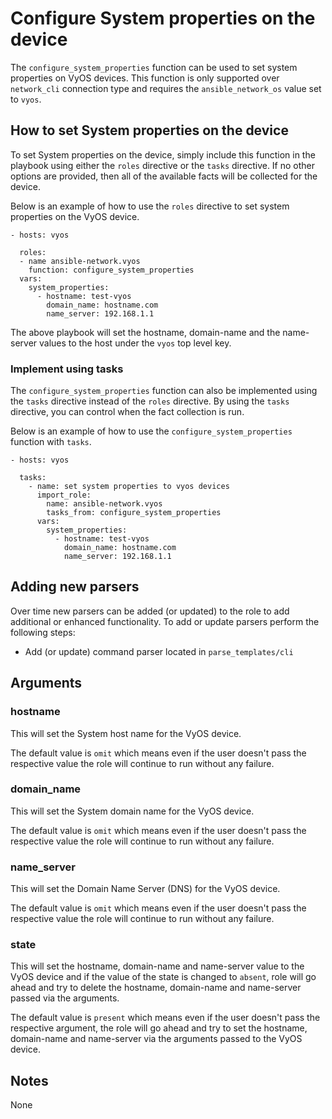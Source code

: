 # Configure System properties on the device

The `configure_system_properties` function can be used to set system properties on 
VyOS devices.  This function is only supported over `network_cli` connection
type and requires the `ansible_network_os` value set to `vyos`.

## How to set System properties on the device

To set System properties on the device, simply include this function in the playbook
using either the `roles` directive or the `tasks` directive.  If no other
options are provided, then all of the available facts will be collected for the
device.

Below is an example of how to use the `roles` directive to set system properties
on the VyOS device.

```
- hosts: vyos

  roles:
  - name ansible-network.vyos
    function: configure_system_properties
  vars:
    system_properties:
      - hostname: test-vyos
        domain_name: hostname.com
        name_server: 192.168.1.1
```

The above playbook will set the hostname, domain-name and the name-server values to
the host under the `vyos` top level key.  

### Implement using tasks

The `configure_system_properties` function can also be implemented using the `tasks` 
directive instead of the `roles` directive.  By using the `tasks` directive, you can
control when the fact collection is run. 

Below is an example of how to use the `configure_system_properties` function with `tasks`.

```
- hosts: vyos

  tasks:
    - name: set system properties to vyos devices
      import_role:
        name: ansible-network.vyos
        tasks_from: configure_system_properties
      vars:
        system_properties:
          - hostname: test-vyos
            domain_name: hostname.com
            name_server: 192.168.1.1
```

## Adding new parsers

Over time new parsers can be added (or updated) to the role to add additional
or enhanced functionality.  To add or update parsers perform the following
steps:

* Add (or update) command parser located in `parse_templates/cli`

## Arguments

### hostname

This will set the System host name for the VyOS device.

The default value is `omit` which means even if the user doesn't pass the respective
value the role will continue to run without any failure.

### domain_name

This will set the System domain name for the VyOS device.

The default value is `omit` which means even if the user doesn't pass the respective 
value the role will continue to run without any failure.

### name_server

This will set the Domain Name Server (DNS) for the VyOS device.

The default value is `omit` which means even if the user doesn't pass the respective 
value the role will continue to run without any failure.

### state

This will set the hostname, domain-name and name-server value to the VyOS device and if
the value of the state is changed to `absent`, role will go ahead and try to delete the
hostname, domain-name and name-server passed via the arguments.

The default value is `present` which means even if the user doesn't pass the respective
argument, the role will go ahead and try to set the hostname, domain-name and name-server 
via the arguments passed to the VyOS device.

## Notes

None

